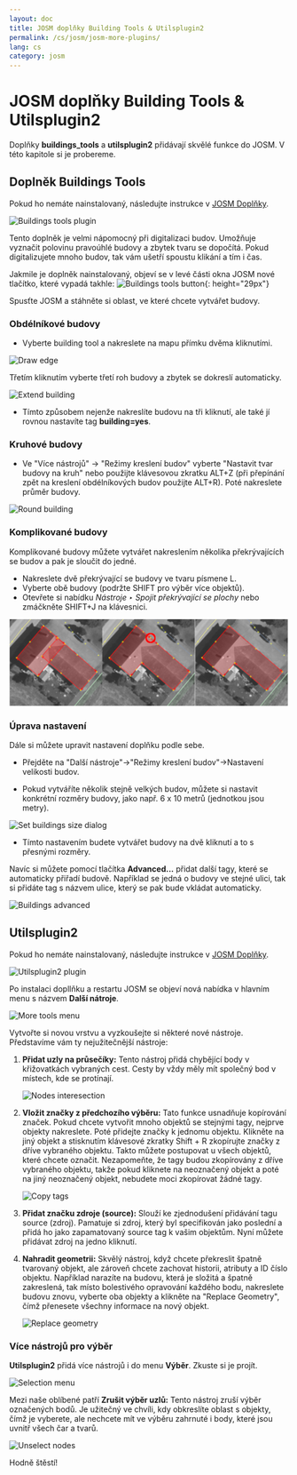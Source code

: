 ```yaml
---
layout: doc
title: JOSM doplňky Building Tools & Utilsplugin2
permalink: /cs/josm/josm-more-plugins/
lang: cs
category: josm
---
```


JOSM doplňky Building Tools & Utilsplugin2
============


Doplňky **buildings_tools** a **utilsplugin2** přidávají skvělé funkce do JOSM. V této kapitole si je probereme.  

Doplněk Buildings Tools
--------------------------

Pokud ho nemáte nainstalovaný, následujte instrukce v [JOSM Doplňky](/cs/josm/josm-plugins).  

![Buildings tools plugin][]

Tento doplněk je velmi nápomocný při digitalizaci budov. Umožňuje vyznačit polovinu pravoúhlé budovy a zbytek tvaru se dopočítá. Pokud digitalizujete mnoho budov, tak vám ušetří spoustu klikání a tím i čas.  

Jakmile je doplněk nainstalovaný, objeví se v levé části okna JOSM nové tlačítko, které vypadá takhle: ![Buildings tools button][]{: height="29px"}

Spusťte JOSM a stáhněte si oblast, ve které chcete vytvářet budovy.  

### Obdélníkové budovy

* Vyberte building tool a nakreslete na mapu přímku dvěma kliknutími.  

![Draw edge][]

Třetím kliknutím vyberte třetí roh budovy a zbytek se dokreslí automaticky.  

![Extend building][]

* Tímto způsobem nejenže nakreslíte budovu na tři kliknutí, ale také jí rovnou nastavíte tag **building=yes**.  

### Kruhové budovy

* Ve "Více nástrojů" -> "Režimy kreslení budov" vyberte "Nastavit tvar budovy na kruh" nebo použijte klávesovou zkratku ALT+Z (při přepínání zpět na kreslení obdélníkových budov použijte ALT+R). Poté nakreslete průměr budovy.

![Round building][]

### Komplikované budovy

Komplikované budovy můžete vytvářet nakreslením několika překrývajících se budov a pak je sloučit do jedné.  

* Nakreslete dvě překrývající se budovy ve tvaru písmene L.  
* Vyberte obě budovy (podržte SHIFT pro výběr více objektů).  
* Otevřete si nabídku *Nástroje ‣ Spojit překrývající se plochy* nebo zmáčkněte SHIFT+J na klávesnici.  

![Merge buildings][]

### Úprava nastavení

Dále si můžete upravit nastavení doplňku podle sebe.  

* Přejděte na "Další nástroje"->"Režimy kreslení budov"->Nastavení velikosti budov.

* Pokud vytváříte několik stejně velkých budov, můžete si nastavit konkrétní rozměry budovy, jako např. 6 x 10 metrů (jednotkou jsou metry).  

![Set buildings size dialog][]

* Tímto nastavením budete vytvářet budovy na dvě kliknutí a to s přesnými rozměry.  

Navíc si můžete pomocí tlačítka **Advanced...** přidat další tagy, které se automaticky přiřadí budově. Například se jedná o budovy ve stejné ulici, tak si přidáte tag s názvem ulice, který se pak bude vkládat automaticky.  

![Buildings advanced][]


Utilsplugin2
-------------

Pokud ho nemáte nainstalovaný, následujte instrukce v [JOSM Doplňky](/cs/josm/josm-plugins).  

![Utilsplugin2 plugin][]

Po instalaci dopllňku a restartu JOSM se objeví nová nabídka v hlavním menu s názvem **Další nátroje**.  

![More tools menu][]

Vytvořte si novou vrstvu a vyzkoušejte si některé nové nástroje. Představíme vám ty nejužitečnější nástroje:  

1. **Přidat uzly na průsečíky:**  Tento nástroj přidá chybějící body v křižovatkách vybraných cest. Cesty by vždy měly mít společný bod v místech, kde se protínají.  

    ![Nodes interesection][]

2. **Vložit značky z předchozího výběru:** Tato funkce usnadňuje kopírování značek. Pokud chcete vytvořit mnoho objektů se stejnými tagy, nejprve objekty nakreslete. Poté přidejte značky k jednomu objektu. Klikněte na jiný objekt a stisknutím klávesové zkratky Shift + R zkopírujte značky z dříve vybraného objektu. Takto můžete postupovat u všech objektů, které chcete označit. Nezapomeňte, že tagy budou zkopírovány z dříve vybraného objektu, takže pokud kliknete na neoznačený objekt a poté na jiný neoznačený objekt, nebudete moci zkopírovat žádné tagy.  

    ![Copy tags][]

3. **Přidat značku zdroje (source):** Slouží ke zjednodušení přidávání tagu source (zdroj). Pamatuje si zdroj, který byl specifikován jako poslední a přidá ho jako zapamatovaný source tag k vašim objektům. Nyní můžete přidávat zdroj na jedno kliknutí.  

4. **Nahradit geometrii:** Skvělý nástroj, když chcete překreslit špatně tvarovaný objekt, ale zároveň chcete zachovat historii, atributy a ID číslo objektu. Například narazíte na budovu, která je složitá a špatně zakreslená, tak místo bolestivého opravování každého bodu, nakreslete budovu znovu, vyberte oba objekty a klikněte na "Replace Geometry", čímž přenesete všechny informace na nový objekt.  

    ![Replace geometry][]


### Více nástrojů pro výběr

**Utilsplugin2** přidá více nástrojů i do menu **Výběr**. Zkuste si je projít.  

![Selection menu][]

Mezi naše oblíbené patří **Zrušit výběr uzlů:** Tento nástroj zruší výběr označených bodů. Je užitečný ve chvíli, kdy obkreslíte oblast s objekty, čímž je vyberete, ale nechcete mít ve výběru zahrnuté i body, které jsou uvnitř všech čar a tvarů.  

![Unselect nodes][]

Hodně štěstí!  


[Buildings tools plugin]: /images/josm/buildings_tools-plugin.png
[Buildings tools button]: /images/josm/buildings_tools-button.png
[Draw edge]: /images/josm/draw-edge.png
[Extend building]: /images/josm/extend-building.png
[Merge buildings]: /images/josm/merge-buildings.png
[Set buildings size]: /images/josm/set-buildings-size.png
[Set buildings size dialog]: /images/josm/set-buildings-size-dialog.png
[Buildings advanced]: /images/josm/buildings-advanced.png
[Utilsplugin2 plugin]: /images/josm/utilsplugin2-plugin.png
[More tools menu]: /images/josm/more-tools-menu.png
[Nodes interesection]: /images/josm/utilsplugin2-nodes-intersection.png
[Copy tags]: /images/josm/utilsplugin2-copy-tags.png
[Replace geometry]: /images/josm/utilsplugin2-replace-geometry.png
[Selection menu]: /images/josm/selection-menu.png
[Unselect nodes]: /images/josm/utilsplugin2-unselect-nodes.png
[Round building]: /images/josm/buildings_tools-round.png

